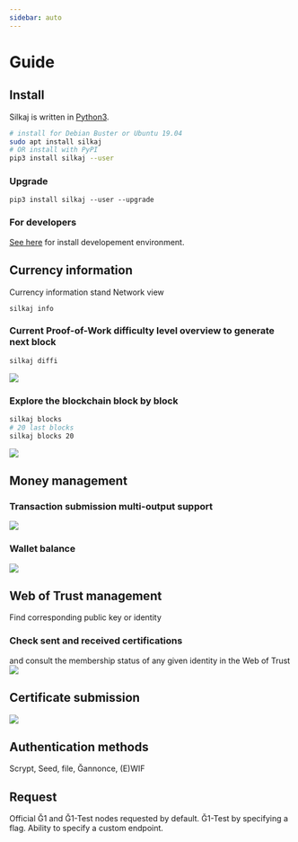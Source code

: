 ```yaml
---
sidebar: auto
---
```


# Guide

## Install

Silkaj is written in [Python3](https://www.python.org/).
```bash
# install for Debian Buster or Ubuntu 19.04
sudo apt install silkaj
# OR install with PyPI
pip3 install silkaj --user
```

### Upgrade
    pip3 install silkaj --user --upgrade

### For developers
[See here](https://git.duniter.org/clients/python/silkaj/blob/dev/doc/install_poetry.md) for install developement environment.

## Currency information

Currency information stand Network view

    silkaj info

### Current Proof-of-Work difficulty level overview to generate next block
```bash
silkaj diffi
```
![](https://silkaj.duniter.org/images/silkaj/diffi.png)

### Explore the blockchain block by block
```bash
silkaj blocks
# 20 last blocks
silkaj blocks 20
```
![](https://silkaj.duniter.org/images/silkaj/blocks.png)

## Money management

### Transaction submission multi-output support
![](https://silkaj.duniter.org/images/silkaj/tx.png)

### Wallet balance
![](https://silkaj.duniter.org/images/silkaj/balance.png)

## Web of Trust management

Find corresponding public key or identity

### Check sent and received certifications
and consult the membership status of any given identity in the Web of Trust
![](https://silkaj.duniter.org/images/silkaj/wot.png)

## Certificate submission
![](https://silkaj.duniter.org/images/silkaj/cert.png)

## Authentication methods
Scrypt, Seed, file, Ğannonce, (E)WIF

## Request
Official Ğ1 and Ğ1-Test nodes requested by default.
Ğ1-Test by specifying a flag. Ability to specify a custom endpoint.